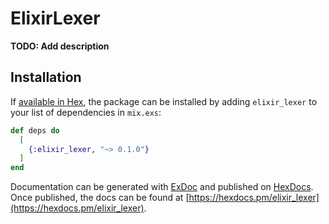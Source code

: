 # ElixirLexer

**TODO: Add description**

## Installation

If [available in Hex](https://hex.pm/docs/publish), the package can be installed
by adding `elixir_lexer` to your list of dependencies in `mix.exs`:

```elixir
def deps do
  [
    {:elixir_lexer, "~> 0.1.0"}
  ]
end
```

Documentation can be generated with [ExDoc](https://github.com/elixir-lang/ex_doc)
and published on [HexDocs](https://hexdocs.pm). Once published, the docs can
be found at [https://hexdocs.pm/elixir_lexer](https://hexdocs.pm/elixir_lexer).

